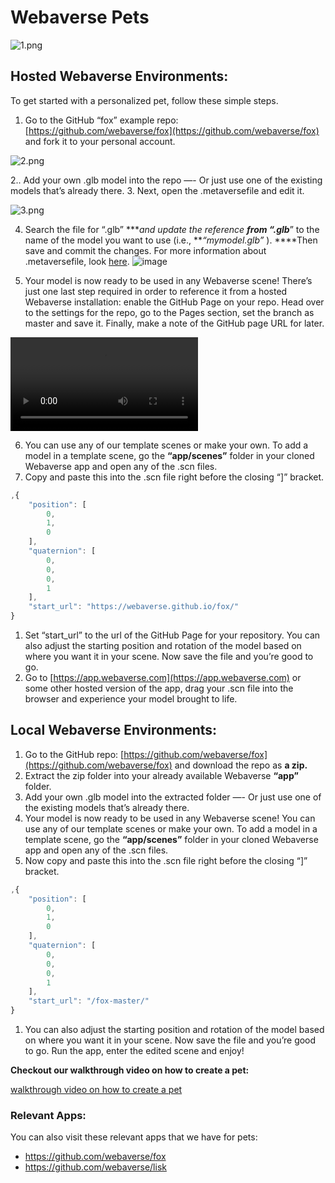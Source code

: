 # Webaverse Pets
![1.png](https://webaverse.notion.site/image/https%3A%2F%2Fs3-us-west-2.amazonaws.com%2Fsecure.notion-static.com%2F0ff6758b-23a7-47e2-9f10-e117ca79d90f%2Fimage_2022-02-19_000225.png?table=block&id=e74f208b-602b-4735-b1e5-c991e07e61c1&spaceId=5ebd5855-84d8-460f-8af7-2e686fd0ecc5&width=2000&userId=&cache=v2)
## Hosted Webaverse Environments:

To get started with a personalized pet, follow these simple steps.

1. Go to the GitHub “fox” example repo: [https://github.com/webaverse/fox](https://github.com/webaverse/fox) and fork it to your personal account.

![2.png](https://webaverse.notion.site/image/https%3A%2F%2Fs3-us-west-2.amazonaws.com%2Fsecure.notion-static.com%2F260ade28-b032-4fa7-9255-7303626e7c31%2F1.png?table=block&id=185c2a54-a322-4621-93ee-a3af36eddeb6&spaceId=5ebd5855-84d8-460f-8af7-2e686fd0ecc5&width=2000&userId=&cache=v2)

2.. Add your own .glb model into the repo —- Or just use one of the existing models that’s already there. 
3. Next, open the .metaversefile and edit it.

![3.png](https://webaverse.notion.site/image/https%3A%2F%2Fs3-us-west-2.amazonaws.com%2Fsecure.notion-static.com%2F23897c24-81fd-4df2-b255-d12a02664245%2F2.png?table=block&id=0788970d-1924-4632-a01d-fc24319d164b&spaceId=5ebd5855-84d8-460f-8af7-2e686fd0ecc5&width=2000&userId=&cache=v2)

4. Search the file for “.glb” ****and update the reference ******from “****.glb***” to the name of the model you want to use (i.e., ***“mymodel.glb”* ).  ****Then save and commit the changes. For more information about .metaversefile, look [here](https://www.notion.so/metaversefile-628e2c46f49345dfa68a2eab7b89d3f5).
![image](https://user-images.githubusercontent.com/64185677/169270615-1a38d671-cc5f-4e05-b522-f57858f9ddda.png)

5. Your model is now ready to be used in any Webaverse scene! There’s just one last step required in order to reference it from a hosted Webaverse installation: enable the GitHub Page on your repo. Head over to the settings for the repo, go to the Pages section, set the branch as master and save it. Finally, make a note of the GitHub page URL for later.

![image](https://s3.us-west-2.amazonaws.com/secure.notion-static.com/981b5832-a6a4-4a89-8314-edd6a10a6e30/bandicam_2022-02-19_22-29-09-026.mp4)

6. You can use any of our template scenes or make your own. To add a model in a template scene, go the **“app/scenes”** folder in your cloned Webaverse app and open any of the .scn files.
7. Copy and paste this into the .scn file right before the closing “]” bracket.

```jsx
,{
	"position": [
		0,
		1,
		0
	],
	"quaternion": [
		0,
		0,
		0,
		1
	],
	"start_url": "https://webaverse.github.io/fox/"
}
```

1. Set “start_url” to the url of the GitHub Page for your repository. You can also adjust the starting position and rotation of the model based on where you want it in your scene. Now save the file and you’re good to go. 
2. Go to [https://app.webaverse.com](https://app.webaverse.com) or some other hosted version of the app, drag your .scn file into the browser and experience your model brought to life.

## Local Webaverse Environments:

1. Go to the GitHub repo: [https://github.com/webaverse/fox](https://github.com/webaverse/fox) and download the repo as **a zip.**
2. Extract the zip folder into your already available Webaverse **“app”** folder.
3. Add your own .glb model into the extracted folder —- Or just use one of the existing models that’s already there. 
4. Your model is now ready to be used in any Webaverse scene! You can use any of our template scenes or make your own. To add a model in a template scene, go the **“app/scenes”** folder in your cloned Webaverse app and open any of the .scn files.
5. Now copy and paste this into the .scn file right before the closing “]” bracket.

```jsx
,{
	"position": [
		0,
		1,
		0
	],
	"quaternion": [
		0,
		0,
		0,
		1
	],
	"start_url": "/fox-master/"
}
```

1. You can also adjust the starting position and rotation of the model based on where you want it in your scene. Now save the file and you’re good to go. Run the app, enter the edited scene and enjoy!

**Checkout our walkthrough video on how to create a pet:**

[walkthrough video on how to create a pet](https://s3-us-west-2.amazonaws.com/secure.notion-static.com/8fa308f5-30c8-407c-acc2-1898681dbacb/ezgif.com-gif-maker_(1).mp4O)

### **Relevant Apps:**

You can also visit these relevant apps that we have for pets:

- https://github.com/webaverse/fox
- https://github.com/webaverse/lisk
